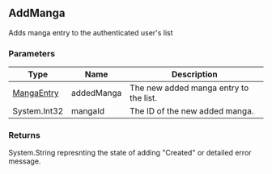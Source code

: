## AddManga
Adds manga entry to the authenticated user's list

### Parameters

| Type | Name | Description |
| ---- | ---- | ----------- |
| [MangaEntry] | addedManga | The new added manga entry to the list. |
| System.Int32 | mangaId | The ID of the new added manga. |

### Returns
System.String represnting the state of adding "Created" or detailed error message.

[MangaEntry]: <https://github.com/i3dprogrammer/myanimelistAPI-wrapper/blob/master/docs/Dto/AnimeEntry.md#mangaentry>

